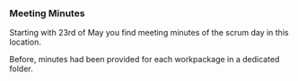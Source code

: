 ### Meeting Minutes
Starting with 23rd of May  you find meeting minutes of the scrum day in this location.

Before, minutes had been provided for each workpackage in a dedicated folder.

